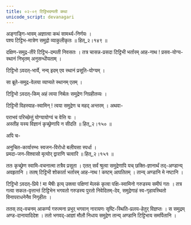 ```yaml
---
title: ०२-०९ टिट्टिभदम्पती कथा
unicode_script: devanagari
---
```

अङ्गाङ्गि-भावम् अज्ञात्वा कथं सामर्थ्य-निर्णयः ।  
पश्य टिट्टिभ-मात्रेण समुद्रो व्याकुलीकृतः ॥ हित्_२।१४९ ॥  

दक्षिण-समुद्र-तीरे टिट्टिभ-दम्पती निवसतः । तत्र चासन्न-प्रसदा टिट्टिभी भर्तारम् आह-नाथ ! प्रसव-योग्य-स्थानं निभृतम् अनुसन्धीयताम् ।  

टिट्टिभो ऽवदत्-भार्ये, नन्व् इदम् एव स्थानं प्रसूति-योग्यम् ।  

सा ब्रूते-समुद्र-वेलया व्याप्यते स्थानम् एतम् ।  

टिट्टिभो ऽवदत्-किम् अहं त्वया निर्बलः समुद्रेण निग्रहीतव्यः ।  

टिट्टिभी विहस्याह-स्वामिन् ! त्वया समुद्रेण च महद् अन्तरम् । अथवा-  

पराभवं परिच्छेत्तुं योग्यायोग्यं च वेत्ति यः ।  
अस्तीह यस्य विज्ञानं कृच्छ्रेणापि न सीदति ॥ हित्_२।१५० ॥  

अपि च-  

अनुचित-कार्यारम्भः स्वजन-विरोधो बलीयसा स्पर्धा ।  
प्रमदा-जन-विश्वासो मृत्योर् द्वाराणि चत्वारि ॥ हित्_२।१५१ ॥  

ततः कृच्छ्रेण स्वामि-वचनात्मा तत्रैव प्रसूता । एतत् सर्वं श्रुत्वा समुद्रेणापि यच् छक्ति-ज्ञानार्थं तद्-अण्डान्य् अवहृतानि । ततष् टिट्टिभी शोकार्ता भर्तारम् आह-नाथ ! कष्टम् आपतितम् । तान्य् अण्डानि मे नष्टानि ।  

टिट्टिभो ऽवदत्-प्रिये ! मा भैषीः इत्य् उक्त्वा पक्षिणां मेलकं कृत्वा पक्षि-स्वामिनो गरुडस्य समीपं गतः । तत्र गत्वा सकल-वृत्तान्तं टिट्टिभेन भगवतो गरुडस्य पुरतो निवेदितम्-देव, समुद्रेणाहं स्व-गृहावस्थितो विनापराधनेनैव निगृहीतः ।  

ततस् तद्-वचनम् आकर्ण्य गरुत्मना प्रभुर् भगवान् नारायणः सृष्टि-स्थिति-प्रलय-हेतुर् विज्ञप्तः । स समुद्रम् अण्ड-दानायादिदेश । ततो भगवद्-आज्ञां मौलौ निधाय समुद्रेण तान्य् अण्डानि टिट्टिभाय समर्पितानि ।    
